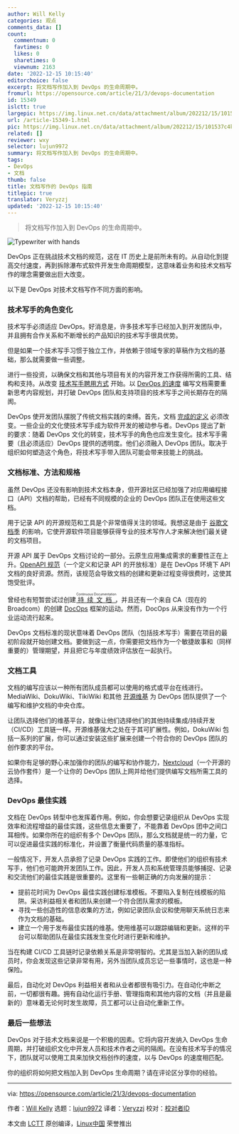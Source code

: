 ```yaml
---
author: Will Kelly
categories: 观点
comments_data: []
count:
  commentnum: 0
  favtimes: 0
  likes: 0
  sharetimes: 0
  viewnum: 2163
date: '2022-12-15 10:15:40'
editorchoice: false
excerpt: 将文档写作加入到 DevOps 的生命周期中。
fromurl: https://opensource.com/article/21/3/devops-documentation
id: 15349
islctt: true
largepic: https://img.linux.net.cn/data/attachment/album/202212/15/101537c4kcxxzqzh6fxkor.jpg
url: /article-15349-1.html
pic: https://img.linux.net.cn/data/attachment/album/202212/15/101537c4kcxxzqzh6fxkor.jpg.thumb.jpg
related: []
reviewer: wxy
selector: lujun9972
summary: 将文档写作加入到 DevOps 的生命周期中。
tags:
- DevOps
- 文档
thumb: false
title: 文档写作的 DevOps 指南
titlepic: true
translator: Veryzzj
updated: '2022-12-15 10:15:40'
---
```



> 
> 将文档写作加入到 DevOps 的生命周期中。
> 
> 
> 


![](/data/attachment/album/202212/15/101537c4kcxxzqzh6fxkor.jpg "Typewriter with hands")


DevOps 正在挑战技术文档的规范，这在 IT 历史上是前所未有的。从自动化到提高交付速度，再到拆除瀑布式软件开发生命周期模型，这意味着业务和技术文档写作的理念需要做出巨大改变。


以下是 DevOps 对技术文档写作不同方面的影响。


### 技术写手的角色变化


技术写手必须适应 DevOps。好消息是，许多技术写手已经加入到开发团队中，并且拥有合作关系和不断增长的产品知识的技术写手很具优势。


但是如果一个技术写手习惯于独立工作，并依赖于领域专家的草稿作为文档的基础，那么就需要做一些调整。


进行一些投资，以确保文档和其他与项目有关的内容开发工作获得所需的工具、结构和支持。从改变 [技术写手聘用方式](https://opensource.com/article/19/11/hiring-technical-writers-devops) 开始。以 [DevOps 的速度](https://searchitoperations.techtarget.com/opinion/Make-DevOps-documentation-an-integral-part-of-your-strategy?_ga=2.73253915.980148481.1610758264-908287796.1564772842) 编写文档需要重新思考内容规划，并打破 DevOps 团队和支持项目的技术写手之间长期存在的隔阂。


DevOps 使开发团队摆脱了传统文档实践的束缚。首先，文档 [完成的定义](https://www.agilealliance.org/glossary/definition-of-done) 必须改变。一些企业的文化使技术写手成为软件开发的被动参与者。DevOps 提出了新的要求：随着 DevOps 文化的转变，技术写手的角色也应发生变化。技术写手需要（且必须适应）DevOps 提供的透明度。他们必须融入 DevOps 团队。取决于组织如何塑造这个角色，将技术写手带入团队可能会带来技能上的挑战。


### 文档标准、方法和规格


虽然 DevOps 还没有影响到技术文档本身，但开源社区已经加强了对应用编程接口（API）文档的帮助，已经有不同规模的企业的 DevOps 团队正在使用这些文档。


用于记录 API 的开源规范和工具是个非常值得关注的领域。我想这是由于 [谷歌文档季](https://developers.google.com/season-of-docs) 的影响，它使开源软件项目能够获得专业的技术写作人才来解决他们最关键的文档项目。


开源 API 属于 DevOps 文档讨论的一部分。云原生应用集成需求的重要性正在上升。[OpenAPI 规范](https://swagger.io/specification/)（一个定义和记录 API 的开放标准）是在 DevOps 环境下 API 文档的良好资源。然而，该规范会导致文档的创建和更新过程变得很费时，这使其饱受批评。


曾经也有短暂尝试过创建 <ruby> <a href="https://devops.com/continuous-documentation">  持续文档 </a> <rt>  Continuous Documentation </rt></ruby>，并且还有一个来自 CA（现在的 Broadcom）的创建 [DocOps](https://www.cmswire.com/cms/information-management/the-importance-of-docops-in-the-new-era-of-business-027489.php) 框架的运动。然而，DocOps 从来没有作为一个行业运动流行起来。


DevOps 文档标准的现状意味着 DevOps 团队（包括技术写手）需要在项目的最初阶段就开始创建文档。要做到这一点，你需要把文档作为一个敏捷故事和（同样重要的）管理期望，并且把它与年度绩效评估放在一起执行。


### 文档工具


文档的编写应该以一种所有团队成员都可以使用的格式或平台在线进行。MediaWiki、DokuWiki、TikiWiki 和其他 [开源维基](https://opensource.com/article/20/7/sharepoint-alternative) 为 DevOps 团队提供了一个编写和维护文档的中央仓库。


让团队选择他们的维基平台，就像让他们选择他们的其他持续集成/持续开发（CI/CD）工具链一样。开源维基强大之处在于其可扩展性。例如，DokuWiki 包括一系列的扩展，你可以通过安装这些扩展来创建一个符合你的 DevOps 团队的创作要求的平台。


如果你有足够的野心来加强你的团队的编写和协作能力，[Nextcloud](https://opensource.com/article/20/7/nextcloud)（一个开源的云协作套件）是一个让你的 DevOps 团队上网并给他们提供编写文档所需工具的选择。


### DevOps 最佳实践


文档在 DevOps 转型中也发挥着作用。例如，你会想要记录组织从 DevOps 实现效率和流程增益的最佳实践，这些信息太重要了，不能靠着 DevOps 团中之间口耳相传。如果你所在的组织有多个 DevOps 团队，那么文档就是统一的力量，它可以促进最佳实践的标准化，并设置了衡量代码质量的基准指标。


一般情况下，开发人员承担了记录 DevOps 实践的工作。即使他们的组织有技术写手，他们也可能跨开发团队工作。因此，开发人员和系统管理员能够捕捉、记录和交流他们的最佳实践是很重要的。这里有一些朝正确的方向发展的提示：


* 提前花时间为 DevOps 最佳实践创建标准模板。不要陷入复制在线模板的陷阱。采访利益相关者和团队来创建一个符合团队需求的模板。
* 寻找一些创造性的信息收集的方法，例如记录团队会议和使用聊天系统日志来作为文档的基础。
* 建立一个用于发布最佳实践的维基。使用维基可以跟踪编辑和更新。这样的平台可以帮助团队在最佳实践发生变化时进行更新和维护。


当在构建 CI/CD 工具链时记录依赖关系是非常明智的。尤其是当加入新的团队成员时，你会发现这些记录非常有用，另外当团队成员忘记一些事情时，这也是一种保险。


最后，自动化对 DevOps 利益相关者和从业者都很有吸引力。在自动化中断之前，一切都很有趣。拥有自动化运行手册、管理指南和其他内容的文档（并且是最新的）意味着无论何时发生故障，员工都可以让自动化重新工作。


### 最后一些想法


DevOps 对于技术文档来说是一个积极的因素。它将内容开发纳入 DevOps 生命周期，并打破组织文化中开发人员和技术作者之间的隔阂。在没有技术写手的情况下，团队就可以使用工具来加快文档创作的速度，以与 DevOps 的速度相匹配。


你的组织将如何把文档加入到 DevOps 生命周期？请在评论区分享你的经验。




---


via: <https://opensource.com/article/21/3/devops-documentation>


作者：[Will Kelly](https://opensource.com/users/willkelly) 选题：[lujun9972](https://github.com/lujun9972) 译者：[Veryzzj](https://github.com/Veryzzj) 校对：[校对者ID](https://github.com/%E6%A0%A1%E5%AF%B9%E8%80%85ID)


本文由 [LCTT](https://github.com/LCTT/TranslateProject) 原创编译，[Linux中国](https://linux.cn/) 荣誉推出
